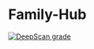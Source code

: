 # Family-Hub

[![DeepScan grade](https://deepscan.io/api/teams/13429/projects/16421/branches/352203/badge/grade.svg)](https://deepscan.io/dashboard#view=project&tid=13429&pid=16421&bid=352203)
